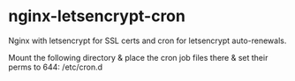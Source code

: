 # nginx-letsencrypt-cron
Nginx with letsencrypt for SSL certs and cron for letsencrypt auto-renewals.

Mount the following directory & place the cron job files there & set their perms to 644: /etc/cron.d
